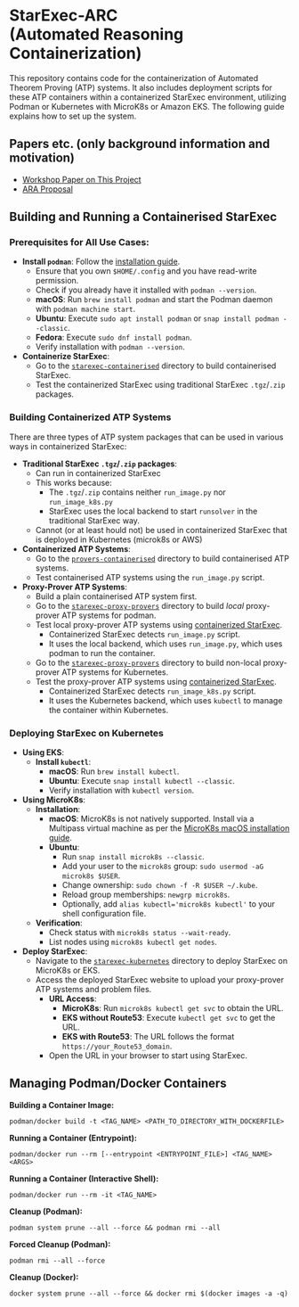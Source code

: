 # StarExec-ARC <BR>(Automated Reasoning Containerization)

This repository contains code for the containerization of Automated Theorem Proving (ATP) systems.
It also includes deployment scripts for these ATP containers within a containerized StarExec
environment, utilizing Podman or Kubernetes with MicroK8s or Amazon EKS.
The following guide explains how to set up the system.

<!-- ------------------------------------------------------------------------------------------ -->
## Papers etc. (only background information and motivation)
- [Workshop Paper on This Project](https://www.eprover.org/EVENTS/IWIL-2024/IWIL-24-Preproceedings.pdf)
- [ARA Proposal](https://www.amazon.science/research-awards/recipients/geoffrey-sutcliffe)

<!-- ------------------------------------------------------------------------------------------ -->
## Building and Running a Containerised StarExec

### Prerequisites for All Use Cases:
* **Install `podman`**: Follow the [installation guide](https://podman.io/docs/installation).
  - Ensure that you own `$HOME/.config` and you have read-write permission.
  - Check if you already have it installed with `podman --version`.
  - **macOS**: Run `brew install podman` and start the Podman daemon with `podman machine start`.
  - **Ubuntu**: Execute `sudo apt install podman` or `snap install podman --classic`.
  - **Fedora**: Execute `sudo dnf install podman`.
  - Verify installation with `podman --version`.
* **Containerize StarExec**:
  - Go to the [`starexec-containerised`](starexec-containerised) directory to build containerised
    StarExec.
  - Test the containerized StarExec using traditional StarExec `.tgz`/`.zip` packages.

<!-- ------------------------------------------------------------------------------------------ -->
### Building Containerized ATP Systems

There are three types of ATP system packages that can be used in various ways in containerized
StarExec:
* **Traditional StarExec `.tgz`/`.zip` packages**:
  - Can run in containerized StarExec
  - This works because:
    + The `.tgz`/`.zip` contains neither `run_image.py` nor `run_image_k8s.py`
    + StarExec uses the local backend to start `runsolver` in the traditional StarExec way.
  - Cannot (or at least hould not) be used in containerized StarExec that is deployed in
    Kubernetes (microk8s or AWS)
* **Containerized ATP Systems**: 
  - Go to the [`provers-containerised`](provers-containerised) directory to build 
    containerised ATP systems.
  - Test containerised ATP systems using the `run_image.py` script.
* **Proxy-Prover ATP Systems**:
  - Build a plain containerised ATP system first.
  - Go to the [`starexec-proxy-provers`](starexec-proxy-provers) directory to build _local_
    proxy-prover ATP systems for podman.
  - Test local proxy-prover ATP systems using [containerized StarExec](starexec-containerised).
    + Containerized StarExec detects `run_image.py` script.
    + It uses the local backend, which uses `run_image.py`, which uses podman to run the
      container.
  - Go to the [`starexec-proxy-provers`](starexec-proxy-provers) directory to build non-local
    proxy-prover ATP systems for Kubernetes.
  - Test the proxy-prover ATP systems using [containerized StarExec](starexec-containerised).
    + Containerized StarExec detects `run_image_k8s.py` script.
    + It uses the Kubernetes backend, which uses `kubectl` to manage the container within
      Kubernetes.

<!-- ------------------------------------------------------------------------------------------ -->
### Deploying StarExec on Kubernetes

* **Using EKS**:
  * **Install `kubectl`**:
    - **macOS**: Run `brew install kubectl`.
    - **Ubuntu**: Execute `snap install kubectl --classic`.
    - Verify installation with `kubectl version`.
* **Using MicroK8s**:
  * **Installation**:
    - **macOS**: MicroK8s is not natively supported. Install via a Multipass virtual machine as per the [MicroK8s macOS installation guide](https://microk8s.io/docs/install-macos).
    - **Ubuntu**:
      - Run `snap install microk8s --classic`.
      - Add your user to the `microk8s` group: `sudo usermod -aG microk8s $USER`.
      - Change ownership: `sudo chown -f -R $USER ~/.kube`.
      - Reload group memberships: `newgrp microk8s`.
      - Optionally, add `alias kubectl='microk8s kubectl'` to your shell configuration file.
  * **Verification**:
    - Check status with `microk8s status --wait-ready`.
    - List nodes using `microk8s kubectl get nodes`.
* **Deploy StarExec**:
  - Navigate to the [`starexec-kubernetes`](starexec-kubernetes) directory to deploy StarExec on MicroK8s or EKS.
  - Access the deployed StarExec website to upload your proxy-prover ATP systems and problem files.
    - **URL Access**:
      * **MicroK8s**: Run `microk8s kubectl get svc` to obtain the URL.
      * **EKS without Route53**: Execute `kubectl get svc` to get the URL.
      * **EKS with Route53**: The URL follows the format `https://your_Route53_domain`.
    - Open the URL in your browser to start using StarExec.

<!-- ------------------------------------------------------------------------------------------ -->
## Managing Podman/Docker Containers

**Building a Container Image:**
```shell
podman/docker build -t <TAG_NAME> <PATH_TO_DIRECTORY_WITH_DOCKERFILE>
```
**Running a Container (Entrypoint):**
```shell
podman/docker run --rm [--entrypoint <ENTRYPOINT_FILE>] <TAG_NAME> <ARGS>
```
**Running a Container (Interactive Shell):**
```shell
podman/docker run --rm -it <TAG_NAME>
```
**Cleanup (Podman):**
```shell
podman system prune --all --force && podman rmi --all
```
**Forced Cleanup (Podman):**
```shell
podman rmi --all --force
```
**Cleanup (Docker):**
```shell
docker system prune --all --force && docker rmi $(docker images -a -q)
```
<!-- ------------------------------------------------------------------------------------------ -->
